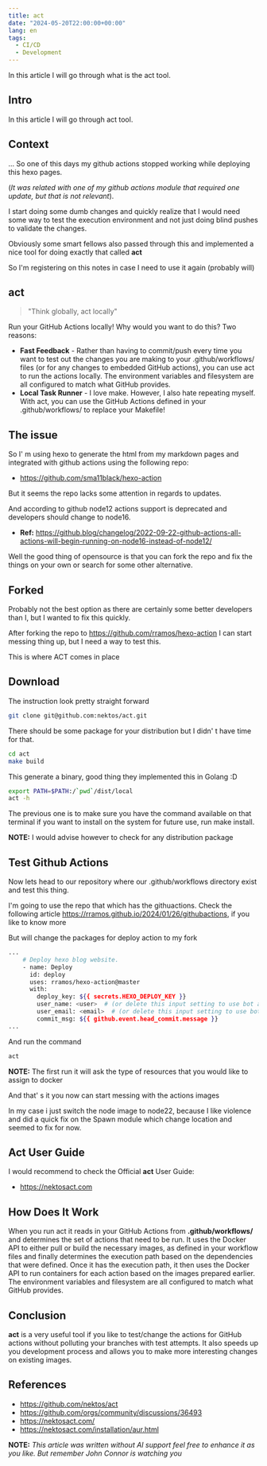```yaml
---
title: act
date: "2024-05-20T22:00:00+00:00"
lang: en
tags:
  - CI/CD
  - Development
---
```


In this article I will go through what is the act tool.

## Intro ##

In this article I will go through act tool.

## Context ##

... So one of this days my github actions stopped working while deploying this hexo pages.

(*It was related with one of my github actions module that required one update, but that is not relevant*).

I start doing some dumb changes and quickly realize that I would need some way to test the execution environment and not just doing blind pushes to validate the changes.

Obviously some smart fellows also passed through this and implemented a nice tool for doing exactly that called **act**

So I'm registering on this notes in case I need to use it again (probably will)

## act ##

> "Think globally, act locally"

Run your GitHub Actions locally! Why would you want to do this? Two reasons:

* **Fast Feedback** - Rather than having to commit/push every time you want to test out the changes you are making to your .github/workflows/ files (or for any changes to embedded GitHub actions), you can use act to run the actions locally. The environment variables and filesystem are all configured to match what GitHub provides.
* **Local Task Runner** - I love make. However, I also hate repeating myself. With act, you can use the GitHub Actions defined in your .github/workflows/ to replace your Makefile!

## The issue ##

So I' m using hexo to generate the html from my markdown pages and integrated with github actions using the following repo:

* <https://github.com/sma11black/hexo-action>

But it seems the repo lacks some attention in regards to updates.

And according to github node12 actions support is deprecated and developers should change to node16.

* **Ref:** <https://github.blog/changelog/2022-09-22-github-actions-all-actions-will-begin-running-on-node16-instead-of-node12/>

Well the good thing of opensource is that you can fork the repo and fix the things on your own or search for some other alternative.

## Forked ##

Probably not the best option as there are certainly some better developers than I, but I wanted to fix this quickly.

After forking the repo to <https://github.com/rramos/hexo-action> I can start messing thing up, but I need a way to test this.

This is where ACT comes in place

## Download ##

The instruction look pretty straight forward

```sh
git clone git@github.com:nektos/act.git
```

There should be some package for your distribution but I didn' t have time for that.

```sh
cd act
make build
```

This generate a binary, good thing they implemented this in Golang :D

```sh
export PATH=$PATH:/`pwd`/dist/local
act -h
```

The previous one is to make sure you have  the command available on that terminal if you want to install on the system for future use, run make install.

**NOTE:** I would advise however to check for any distribution package

## Test Github Actions ##

Now lets head to our repository where our .github/workflows directory exist and test this thing.

I'm going to use the repo that which has the githuactions.
Check the following article <https://rramos.github.io/2024/01/26/githubactions>, if you like to know more

But will change the packages for deploy action to my fork

```sh
...
    # Deploy hexo blog website.
    - name: Deploy
      id: deploy
      uses: rramos/hexo-action@master
      with:
        deploy_key: ${{ secrets.HEXO_DEPLOY_KEY }}
        user_name: <user>  # (or delete this input setting to use bot account)
        user_email: <email>  # (or delete this input setting to use bot account)
        commit_msg: ${{ github.event.head_commit.message }}
...
```

And run the command

```sh
act
```

**NOTE:** The first run it will ask the type of resources that you would like to assign to docker

And that' s it you now can start messing with the actions images

In my case i just switch the node image to node22, because I like violence and did a quick fix on the Spawn module which change location and seemed to fix for now.

## Act User Guide ##

I would recommend to check the Official **act** User Guide:

* <https://nektosact.com>

## How Does It Work ##

When you run act it reads in your GitHub Actions from **.github/workflows/** and determines the set of actions that need to be run. It uses the Docker API to either pull or build the necessary images, as defined in your workflow files and finally determines the execution path based on the dependencies that were defined. Once it has the execution path, it then uses the Docker API to run containers for each action based on the images prepared earlier. The environment variables and filesystem are all configured to match what GitHub provides.

## Conclusion ##

**act** is a very useful tool if you like to test/change the actions for GitHub actions without polluting your branches with test attempts. It also speeds up you development process and allows you to make more interesting changes on existing images.

## References ##

* <https://github.com/nektos/act>
* <https://github.com/orgs/community/discussions/36493>
* <https://nektosact.com/>
* <https://nektosact.com/installation/aur.html>

**NOTE:** *This article was written without AI support feel free to enhance it as you like. But remember John Connor is watching you*
